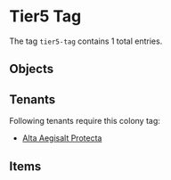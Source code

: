# Tier5 Tag

The tag `tier5-tag` contains 1 total entries.

## Objects

## Tenants

Following tenants require this colony tag:

- [Alta Aegisalt Protecta](https://ceterai.github.io/MyEnternia/Wiki/AltaAegisaltProtecta)

## Items
